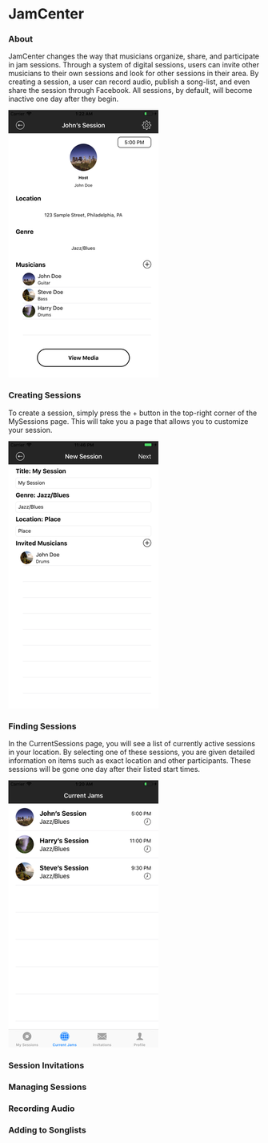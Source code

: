 # JamCenter

### About

JamCenter changes the way that musicians organize, share, and participate in jam sessions. Through a system of digital sessions, users can invite other musicians to their own sessions and look for other sessions in their area. By creating a session, a user can record audio, publish a song-list, and even share the session through Facebook. All sessions, by default, will become inactive one day after they begin.

![CurrentSession](Screenshots/Small/iPhoneCurrentSessionSmall.png)

### Creating Sessions

To create a session, simply press the + button in the top-right corner of the MySessions page. This will take you a page that allows you to customize your session.

![NewSession](Screenshots/Small/iPhoneNewSessionSmall.png)

### Finding Sessions

In the CurrentSessions page, you will see a list of currently active sessions in your location. By selecting one of these sessions, you are given detailed information on items such as exact location and other participants. These sessions will be gone one day after their listed start times.

![CurrentSessions](Screenshots/Small/iPhoneCurrentSessionsSmall.png)

### Session Invitations

### Managing Sessions

### Recording Audio

### Adding to Songlists
